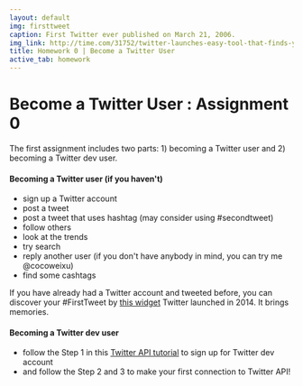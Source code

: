 ```yaml
---
layout: default
img: firsttweet
caption: First Twitter ever published on March 21, 2006.  
img_link: http://time.com/31752/twitter-launches-easy-tool-that-finds-your-first-tweet/
title: Homework 0 | Become a Twitter User
active_tab: homework
---
```




Become a Twitter User <span class="text-muted">: Assignment 0</span> 
=============================================================

The first assignment includes two parts: 1) becoming a Twitter user and 2) becoming a Twitter dev user.


#### Becoming a Twitter user (if you haven't)

- sign up a Twitter account
- post a tweet 
- post a tweet that uses hashtag (may consider using #secondtweet) 
- follow others
- look at the trends
- try search 
- reply another user (if you don't have anybody in mind, you can try me @cocoweixu)
- find some cashtags

If you have already had a Twitter account and tweeted before, you can discover your #FirstTweet by [this widget](https://discover.twitter.com/first-tweet#cocoweixu) Twitter launched in 2014. It brings memories. 

#### Becoming a Twitter dev user

- follow the Step 1 in this [Twitter API tutorial](/twittertutorial.html) to sign up for Twitter dev account
- and follow the Step 2 and 3 to make your first connection to Twitter API!




